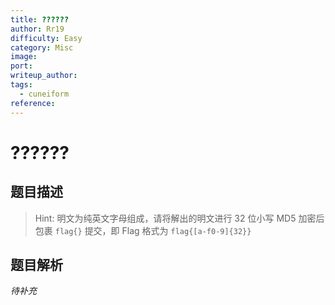 ```yaml
---
title: ??????
author: Rr19
difficulty: Easy
category: Misc
image:
port:
writeup_author:
tags:
  - cuneiform
reference:
---
```


# ??????

## 题目描述

> Hint: 明文为纯英文字母组成，请将解出的明文进行 32 位小写 MD5 加密后包裹 `flag{}` 提交，即 Flag 格式为 `flag{[a-f0-9]{32}}`

## 题目解析

*待补充*
